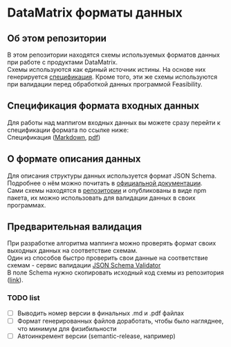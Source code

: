 # DataMatrix форматы данных

## Об этом репозитории

В этом репозитории находятся схемы используемых форматов данных при работе с продуктами DataMatrix.  
Схемы используются как единый источник истины. На основе них генерируется [cпецификация](./doc/Readme.md). Кроме того, эти же схемы используются при валидации перед обработкой данных программой Feasibility.    

## Спецификация формата входных данных

Для работы над маппигом входных данных вы можете сразу перейти к спецификации формата по ссылке ниже:  
Спецификация ([Markdown](./doc/Readme.md), [pdf](./doc/Readme.pdf))

## О формате описания данных

Для описания структуры данных используется формат JSON Schema.  
Подробнее о нём можно почитать в [официальной документации](https://json-schema.org/).  
Сами схемы находятся в [репозитории]() и опубликованы в виде npm пакета, их можно использовать для валидации данных в своих программах.

## Предварительная валидация

При разработке алгоритма маппинга можно проверять формат своих выходных данных на соответствие схемам.  
Один из способов быстро проверить свои данные на соответствие схемам - сервис валидации [JSON Schema Validator](https://www.jsonschemavalidator.net/)  
В поле Schema нужно скопировать исходный код схемы из репозитория ([link]()).

### TODO list  

- [ ] Выводить номер версии в финальных .md и .pdf файлах
- [ ] Формат генерированных файлов доработать, чтобы было нагляднее, что минимум для физибильности
- [ ] Автоинкремент версии (semantic-release, например)
